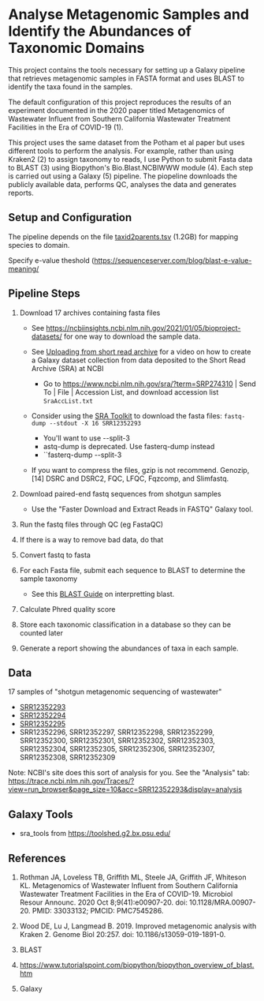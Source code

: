 # Analyse Metagenomic Samples and Identify the Abundances of Taxonomic Domains

This project contains the tools necessary for setting up a Galaxy pipeline that retrieves metagenomic samples in FASTA format and uses BLAST to identify the taxa found in the samples. 

The default configuration of this project reproduces the results of an experiment documented in the 2020 paper titled Metagenomics of Wastewater Influent from Southern California Wastewater Treatment Facilities in the Era of COVID-19 (1). 

This project uses the same dataset from the Potham et al paper but uses different tools to perform the analysis. For example, rather than using  Kraken2 (2) to assign taxonomy to reads, I use Python to submit Fasta data to BLAST (3) using Biopython's Bio.Blast.NCBIWWW module (4). Each step is carried out using a Galaxy (5) pipeline. The piopeline downloads the publicly available data, performs QC, analyses the data and generates reports. 

## Setup and Configuration

The pipeline depends on the file [taxid2parents.tsv](https://www.genome.jp/tools-bin/taxsummary?d=taxid2parents.tsv) (1.2GB) for mapping species to domain. 

Specify e-value theshold (https://sequenceserver.com/blog/blast-e-value-meaning/

## Pipeline Steps

1. Download 17 archives containing fasta files

	- See https://ncbiinsights.ncbi.nlm.nih.gov/2021/01/05/bioproject-datasets/ for one way to download the sample data. 

	- See [Uploading from short read archive](https://galaxyproject.org/tutorials/collections/#uploading-from-short-read-archive) for a video on how to create a Galaxy dataset collection from data deposited to the Short Read Archive (SRA) at NCBI
		- Go to https://www.ncbi.nlm.nih.gov/sra/?term=SRP274310 | Send To | File | Accession List, and download accession list ``SraAccList.txt``

	- Consider using the [SRA Toolkit](https://github.com/ncbi/sra-tools/wiki/02.-Installing-SRA-Toolkit) to download the fasta files: ``fastq-dump --stdout -X 16 SRR12352293``	
		- You'll want to use --split-3
		- astq-dump is  deprecated. Use fasterq-dump instead
		- ``fasterq-dump --split-3


	- If you want to compress the files, gzip is not recommend. Genozip,[14] DSRC and DSRC2, FQC, LFQC, Fqzcomp, and Slimfastq. 
	
	
2. Download paired-end fastq sequences from shotgun samples
	- Use the "Faster Download and Extract Reads in FASTQ" Galaxy tool.
3. Run the fastq files through QC (eg FastaQC)
4. If there is a way to remove bad data, do that
4. Convert fastq to fasta
2. For each Fasta file, submit each sequence to BLAST to determine the sample taxonomy
	- See this [BLAST Guide](https://guides.nnlm.gov/tutorial/ncbi-blast-finding-and-comparing-sequences/single-page) on interpretting blast. 
2. Calculate Phred quality score
3. Store each taxonomic classification in a database so they can be counted later 
4. Generate a report showing the abundances of taxa in each sample. 

## Data

17 samples of "shotgun metagenomic sequencing of wastewater"
* [SRR12352293](https://trace.ncbi.nlm.nih.gov/Traces/?view=run_browser&acc=SRR12352293&display=download)
* [SRR12352294](https://trace.ncbi.nlm.nih.gov/Traces/?view=run_browser&acc=SRR12352294&display=download)
* [SRR12352295](https://trace.ncbi.nlm.nih.gov/Traces/?view=run_browser&acc=SRR12352295&display=download)
* SRR12352296, 
SRR12352297, 
SRR12352298, 
SRR12352299, 
SRR12352300, 
SRR12352301, 
SRR12352302, 
SRR12352303, 
SRR12352304, 
SRR12352305, 
SRR12352306, 
SRR12352307, 
SRR12352308, 
SRR12352309

Note: NCBI's site does this sort of analysis for you. See the "Analysis" tab: https://trace.ncbi.nlm.nih.gov/Traces/?view=run_browser&page_size=10&acc=SRR12352293&display=analysis
					

## Galaxy Tools

* sra_tools from  https://toolshed.g2.bx.psu.edu/ 

## References

1. Rothman JA, Loveless TB, Griffith ML, Steele JA, Griffith JF, Whiteson KL. Metagenomics of Wastewater Influent from Southern California Wastewater Treatment Facilities in the Era of COVID-19. Microbiol Resour Announc. 2020 Oct 8;9(41):e00907-20. doi: 10.1128/MRA.00907-20. PMID: 33033132; PMCID: PMC7545286.

2. Wood DE, Lu J, Langmead B. 2019. Improved metagenomic analysis with Kraken 2. Genome Biol 20:257. doi: 10.1186/s13059-019-1891-0.

3. BLAST

4. https://www.tutorialspoint.com/biopython/biopython_overview_of_blast.htm

5. Galaxy 